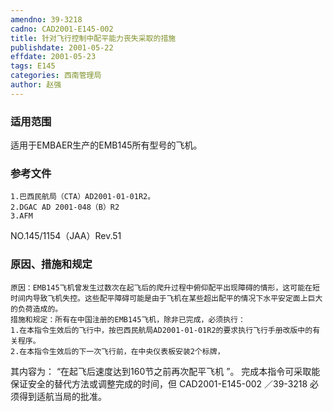 ```yaml
---
amendno: 39-3218
cadno: CAD2001-E145-002
title: 针对飞行控制中配平能力丧失采取的措施
publishdate: 2001-05-22
effdate: 2001-05-23
tags: E145
categories: 西南管理局
author: 赵强
---
```


### 适用范围 
适用于EMBAER生产的EMB145所有型号的飞机。

<!--more-->
### 参考文件
    1.巴西民航局（CTA）AD2001-01-01R2。
    2.DGAC AD 2001-048（B）R2
    3.AFM 
NO.145/1154（JAA）Rev.51 

### 原因、措施和规定 
    原因：EMB145飞机曾发生过数次在起飞后的爬升过程中俯仰配平出现障碍的情形，这可能在短时间内导致飞机失控。这些配平障碍可能是由于飞机在某些超出配平的情况下水平安定面上巨大的负荷造成的。 
    措施和规定：所有在中国注册的EMB145飞机，除非已完成，必须执行： 
    1.在本指令生效后的飞行中，按巴西民航局AD2001-01-01R2的要求执行飞行手册改版中的有关程序。 
    2.在本指令生效后的下一次飞行前，在中央仪表板安装2个标牌，
其内容为： “在起飞后速度达到160节之前再次配平飞机 ”。     完成本指令可采取能保证安全的替代方法或调整完成的时间，但
  CAD2001-E145-002    ／39-3218
必须得到适航当局的批准。
